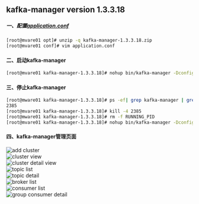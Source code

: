 ## kafka-manager version 1.3.3.18

##### 一、配置[application.conf](https://github.com/Dongzai1005/learning/blob/master/bigdata/src/main/java/wang/xiaoluobo/kafka/config/application.conf)
```Bash
[root@mvare01 opt]# unzip -q kafka-manager-1.3.3.18.zip
[root@mvare01 conf]# vim application.conf
```

#### 二、启动kafka-manager
```Bash
[root@mvare01 kafka-manager-1.3.3.18]# nohup bin/kafka-manager -Dconfig.file=conf/application.conf -Dhttp.port=8080 &
```

#### 三、停止kafka-manager
```Bash
[root@mware01 kafka-manager-1.3.3.18]# ps -ef| grep kafka-manager | grep -v grep | awk '{print $2}'
2385
[root@mvare01 kafka-manager-1.3.3.18]# kill -4 2385
[root@mware01 kafka-manager-1.3.3.18]# rm -f RUNNING_PID
[root@mvare01 kafka-manager-1.3.3.18]# nohup bin/kafka-manager -Dconfig.file=conf/application.conf -Dhttp.port=8080 &
```

#### 四、kafka-manager管理页面
![add cluster](https://github.com/Dongzai1005/learning/blob/master/bigdata/src/main/java/wang/xiaoluobo/kafka/images/kafka-manager01.png)  
![cluster view](https://github.com/Dongzai1005/learning/blob/master/bigdata/src/main/java/wang/xiaoluobo/kafka/images/kafka-manager02.png)  
![cluster detail view](https://github.com/Dongzai1005/learning/blob/master/bigdata/src/main/java/wang/xiaoluobo/kafka/images/kafka-manager03.png)  
![topic list](https://github.com/Dongzai1005/learning/blob/master/bigdata/src/main/java/wang/xiaoluobo/kafka/images/kafka-manager04.png)  
![topic detail](https://github.com/Dongzai1005/learning/blob/master/bigdata/src/main/java/wang/xiaoluobo/kafka/images/kafka-manager05.png)  
![broker list](https://github.com/Dongzai1005/learning/blob/master/bigdata/src/main/java/wang/xiaoluobo/kafka/images/kafka-manager06.png)  
![consumer list](https://github.com/Dongzai1005/learning/blob/master/bigdata/src/main/java/wang/xiaoluobo/kafka/images/kafka-manager07.png)  
![group consumer detail](https://github.com/Dongzai1005/learning/blob/master/bigdata/src/main/java/wang/xiaoluobo/kafka/images/kafka-manager08.png)  
